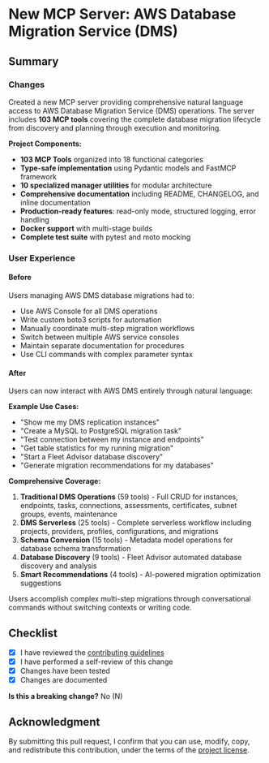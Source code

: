 # New MCP Server: AWS Database Migration Service (DMS)

## Summary

### Changes

Created a new MCP server providing comprehensive natural language access to AWS Database Migration Service (DMS) operations. The server includes **103 MCP tools** covering the complete database migration lifecycle from discovery and planning through execution and monitoring.

**Project Components:**
- **103 MCP Tools** organized into 18 functional categories
- **Type-safe implementation** using Pydantic models and FastMCP framework
- **10 specialized manager utilities** for modular architecture
- **Comprehensive documentation** including README, CHANGELOG, and inline documentation
- **Production-ready features**: read-only mode, structured logging, error handling
- **Docker support** with multi-stage builds
- **Complete test suite** with pytest and moto mocking

### User Experience

#### Before
Users managing AWS DMS database migrations had to:
- Use AWS Console for all DMS operations
- Write custom boto3 scripts for automation
- Manually coordinate multi-step migration workflows
- Switch between multiple AWS service consoles
- Maintain separate documentation for procedures
- Use CLI commands with complex parameter syntax

#### After
Users can now interact with AWS DMS entirely through natural language:

**Example Use Cases:**
- "Show me my DMS replication instances"
- "Create a MySQL to PostgreSQL migration task"
- "Test connection between my instance and endpoints"
- "Get table statistics for my running migration"
- "Start a Fleet Advisor database discovery"
- "Generate migration recommendations for my databases"

**Comprehensive Coverage:**
1. **Traditional DMS Operations** (59 tools) - Full CRUD for instances, endpoints, tasks, connections, assessments, certificates, subnet groups, events, maintenance
2. **DMS Serverless** (25 tools) - Complete serverless workflow including projects, providers, profiles, configurations, and migrations
3. **Schema Conversion** (15 tools) - Metadata model operations for database schema transformation
4. **Database Discovery** (9 tools) - Fleet Advisor automated database discovery and analysis
5. **Smart Recommendations** (4 tools) - AI-powered migration optimization suggestions

Users accomplish complex multi-step migrations through conversational commands without switching contexts or writing code.

## Checklist

* [x] I have reviewed the [contributing guidelines](https://github.com/awslabs/mcp/blob/main/CONTRIBUTING.md)
* [x] I have performed a self-review of this change
* [x] Changes have been tested
* [x] Changes are documented

**Is this a breaking change?** No (N)

## Acknowledgment

By submitting this pull request, I confirm that you can use, modify, copy, and redistribute this contribution, under the terms of the [project license](https://github.com/awslabs/mcp/blob/main/LICENSE).